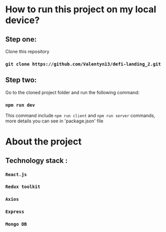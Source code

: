 # How to run this project on my local device?

## Step one:
Clone this repository
### `git clone https://github.com/Valentyn13/defi-landing_2.git`

## Step two:
Go to the cloned project folder and run the following command:

### `npm run dev`
This command include `npm run client` and `npm run server` commands, 
more details you can see in 'package.json' file

# About the project

## Technology stack :

### `React.js`

### `Redux toolkit`

### `Axios`

### `Express`

### `Mongo DB`